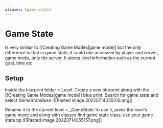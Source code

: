 ```yaml
---
aliases: [game state]
---
```

# Game State
Is very similar to [[Creating Game Modes|game mode]] but the only difference is that in game state, it could nbe accessed by player and server, game mode, only the server. It stores level information such as the current goal, time etc.

## Setup
Inside the blurprint folder > Level. Create a new blurprint along with the [[Creating Game Modes|game mode]] blue print. Search for game state and select *GameStateBase*
![[Pasted image 20220714055010.png]]

Rename it to the current level + \_GameState
To use it, press the level's game mode and along with classes find game state class, use your game state bp
![[Pasted image 20220714055157.png]]
